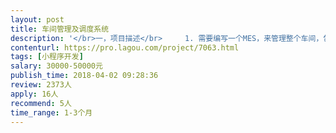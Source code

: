 ```yaml
---                
layout: post       
title: 车间管理及调度系统           
description: '</br>一，项目描述</br>     1. 需要编写一个MES，来管理整个车间，包括各个部件的数据收集，仓库管理，报表生产等。</br>    2. 优化决策，要懂遗传算法。</br>'     
contenturl: https://pro.lagou.com/project/7063.html      
tags: [小程序开发]            
salary: 30000-50000元          
publish_time: 2018-04-02 09:28:36         
review: 2373人                   
apply: 16人                   
recommend: 5人                   
time_range: 1-3个月              
---                 
```

